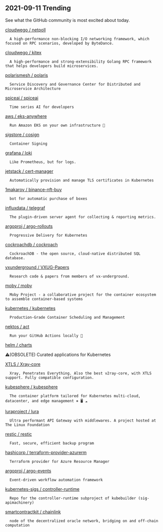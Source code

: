 ## 2021-09-11 Trending 
See what the GitHub community is most excited about today. 

[cloudwego / netpoll](https://github.com/cloudwego/netpoll) 

      A high-performance non-blocking I/O networking framework, which focused on RPC scenarios, developed by ByteDance.
     
[cloudwego / kitex](https://github.com/cloudwego/kitex) 

      A high-performance and strong-extensibility Golang RPC framework that helps developers build microservices.
     
[polarismesh / polaris](https://github.com/polarismesh/polaris) 

      Service Discovery and Governance Center for Distributed and Microservice Architecture
     
[spiceai / spiceai](https://github.com/spiceai/spiceai) 

      Time series AI for developers
     
[aws / eks-anywhere](https://github.com/aws/eks-anywhere) 

      Run Amazon EKS on your own infrastructure 🚀

     
[sigstore / cosign](https://github.com/sigstore/cosign) 

      Container Signing
     
[grafana / loki](https://github.com/grafana/loki) 

      Like Prometheus, but for logs.
     
[jetstack / cert-manager](https://github.com/jetstack/cert-manager) 

      Automatically provision and manage TLS certificates in Kubernetes
     
[1makarov / binance-nft-buy](https://github.com/1makarov/binance-nft-buy) 

      bot for automatic purchase of boxes
     
[influxdata / telegraf](https://github.com/influxdata/telegraf) 

      The plugin-driven server agent for collecting & reporting metrics.
     
[argoproj / argo-rollouts](https://github.com/argoproj/argo-rollouts) 

      Progressive Delivery for Kubernetes
     
[cockroachdb / cockroach](https://github.com/cockroachdb/cockroach) 

      CockroachDB - the open source, cloud-native distributed SQL database.
     
[vxunderground / VXUG-Papers](https://github.com/vxunderground/VXUG-Papers) 

      Research code & papers from members of vx-underground.
     
[moby / moby](https://github.com/moby/moby) 

      Moby Project - a collaborative project for the container ecosystem to assemble container-based systems
     
[kubernetes / kubernetes](https://github.com/kubernetes/kubernetes) 

      Production-Grade Container Scheduling and Management
     
[nektos / act](https://github.com/nektos/act) 

      Run your GitHub Actions locally 🚀

     
[helm / charts](https://github.com/helm/charts) 

      
⚠️(OBSOLETE) Curated applications for Kubernetes
     
[XTLS / Xray-core](https://github.com/XTLS/Xray-core) 

      Xray, Penetrates Everything. Also the best v2ray-core, with XTLS support. Fully compatible configuration.
     
[kubesphere / kubesphere](https://github.com/kubesphere/kubesphere) 

      The container platform tailored for Kubernetes multi-cloud, datacenter, and edge management ⎈ 🖥 ☁️

     
[luraproject / lura](https://github.com/luraproject/lura) 

      Ultra performant API Gateway with middlewares. A project hosted at The Linux Foundation
     
[restic / restic](https://github.com/restic/restic) 

      Fast, secure, efficient backup program
     
[hashicorp / terraform-provider-azurerm](https://github.com/hashicorp/terraform-provider-azurerm) 

      Terraform provider for Azure Resource Manager
     
[argoproj / argo-events](https://github.com/argoproj/argo-events) 

      Event-driven workflow automation framework
     
[kubernetes-sigs / controller-runtime](https://github.com/kubernetes-sigs/controller-runtime) 

      Repo for the controller-runtime subproject of kubebuilder (sig-apimachinery)
     
[smartcontractkit / chainlink](https://github.com/smartcontractkit/chainlink) 

      node of the decentralized oracle network, bridging on and off-chain computation
     
